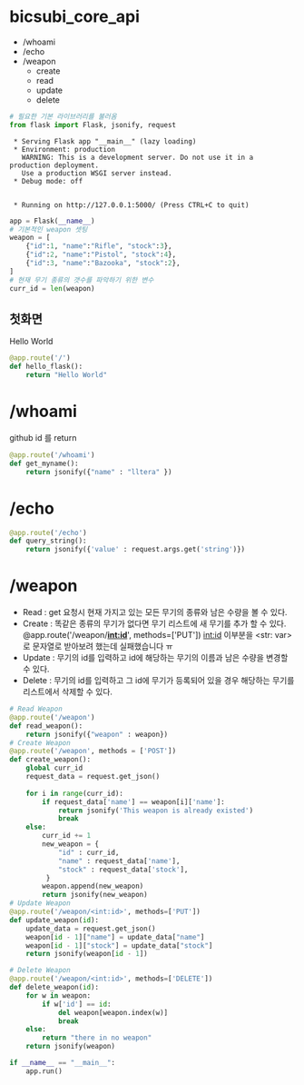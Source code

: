 # bicsubi_core_api 
-  /whoami
-  /echo
-  /weapon
    -  create
    -  read
    -  update
    -  delete



```python
# 필요한 기본 라이브러리를 불러옴
from flask import Flask, jsonify, request
```

     * Serving Flask app "__main__" (lazy loading)
     * Environment: production
       WARNING: This is a development server. Do not use it in a production deployment.
       Use a production WSGI server instead.
     * Debug mode: off
    

     * Running on http://127.0.0.1:5000/ (Press CTRL+C to quit)
    


```python
app = Flask(__name__)
# 기본적인 weapon 셋팅
weapon = [
    {"id":1, "name":"Rifle", "stock":3},
    {"id":2, "name":"Pistol", "stock":4},
    {"id":3, "name":"Bazooka", "stock":2},
]
# 현재 무기 종류의 갯수를 파악하기 위한 변수
curr_id = len(weapon)
```

## 첫화면
Hello World


```python
@app.route('/')
def hello_flask():
    return "Hello World"

```

# /whoami
github id 를 return


```python
@app.route('/whoami')
def get_myname():
    return jsonify({"name" : "lltera" })
```

# /echo


```python
@app.route('/echo')
def query_string():
    return jsonify({'value' : request.args.get('string')})
```

# /weapon
- Read : get 요청시 현재 가지고 있는 모든 무기의 종류와 남은 수량을 볼 수 있다.
- Create : 똑같은 종류의 무기가 없다면 무기 리스트에 새 무기를 추가 할 수 있다.
@app.route('/weapon/**<int:id>**', methods=['PUT']) <int:id> 이부분을 <str: var> 로 문자열로 받아보려 했는데 실패했습니다 ㅠ
- Update : 무기의 id를 입력하고 id에 해당하는 무기의 이름과 남은 수량을 변경할 수 있다.
- Delete : 무기의 id를 입력하고 그 id에 무기가 등록되어 있을 경우 해당하는 무기를 리스트에서 삭제할 수 있다.


```python
# Read Weapon
@app.route('/weapon')
def read_weapon():
    return jsonify({"weapon" : weapon})
# Create Weapon
@app.route('/weapon', methods = ['POST'])
def create_weapon():
    global curr_id
    request_data = request.get_json()
    
    for i in range(curr_id):
        if request_data['name'] == weapon[i]['name']:
            return jsonify('This weapon is already existed')
            break
    else:
        curr_id += 1
        new_weapon = {
            "id" : curr_id,
            "name" : request_data['name'],
            "stock" : request_data['stock'],
         }
        weapon.append(new_weapon)
        return jsonify(new_weapon)
# Update Weapon
@app.route('/weapon/<int:id>', methods=['PUT'])
def update_weapon(id):
    update_data = request.get_json()
    weapon[id - 1]["name"] = update_data["name"]
    weapon[id - 1]["stock"] = update_data["stock"]
    return jsonify(weapon[id - 1])

# Delete Weapon
@app.route('/weapon/<int:id>', methods=['DELETE'])
def delete_weapon(id):
    for w in weapon:
        if w['id'] == id:
            del weapon[weapon.index(w)]
            break
    else:
        return "there in no weapon"
    return jsonify(weapon)

if __name__ == "__main__":
    app.run()
```
